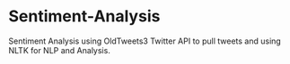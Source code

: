 # Sentiment-Analysis
Sentiment Analysis using OldTweets3 Twitter API to pull tweets and using NLTK for NLP and Analysis.
